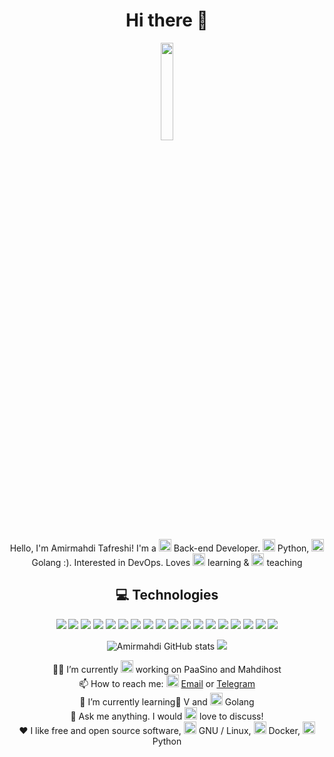 <h1 align="center">Hi there 👋</h1>
<p align="center">
  <img width="20%" src="https://github.com/mr-tafreshi/mr-tafreshi/blob/master/dd1b75fb884d613a4d7a5ddea7036d495d15225e.png" />
</p>
<p align="center">Hello, I'm Amirmahdi Tafreshi! I'm a <img src="https://img.icons8.com/color/48/000000/developer.png" width="20" height="20"/> Back-end Developer. <img src="https://img.icons8.com/color/48/000000/python.png" width="20" height="20"/> Python, <img src="https://img.icons8.com/color/48/000000/golang.png" width="20" height="20"/> Golang :). Interested in DevOps. Loves <img src="https://img.icons8.com/color/48/000000/read.png" width="20" height="20"/> learning & <img src="https://img.icons8.com/color/48/000000/laptop.png" width="20" height="20"/> teaching</p>

<h2 align="center"> 💻 Technologies </h2>

<p align="center">
   <img src="https://img.shields.io/badge/-Arch_Linux-black?style=flat&logo=arch-linux">
   <img src="https://img.shields.io/badge/-python-black?style=flat-square&logo=python">
   <img src="https://img.shields.io/badge/-Go-black?style=flat-square&logo=go">
   <img src="https://img.shields.io/badge/-JavaScript-black?style=flat-square&logo=javascript">
   <img src="https://img.shields.io/badge/-Vlang-black?style=flat-square&logo=v">
   <img src="https://img.shields.io/badge/-Flask-black?style=flat-square&logo=flask">
   <img src="https://img.shields.io/badge/-Django-black?style=flat-square&logo=django">
   <img src="https://img.shields.io/badge/-Git-black?style=flat-square&logo=git">
   <img src="https://img.shields.io/badge/-GitHub-black?style=flat-square&logo=github">
   <img src="https://img.shields.io/badge/-GitLab-black?style=flat-square&logo=gitlab">
   <img src="https://img.shields.io/badge/-MongoDB-black?style=flat-square&logo=mongodb">
   <img src="https://img.shields.io/badge/-HTML5-black?style=flat-square&logo=html5">
   <img src="https://img.shields.io/badge/-CSS3-black?style=flat-square&logo=css3">
   <img src="https://img.shields.io/badge/-Bootstrap-black?style=flat-square&logo=bootstrap">
   <img src="https://img.shields.io/badge/-JSON-black?style=flat-square&logo=json">
   <img src="https://img.shields.io/badge/-Rabbitmq-black?style=flat-square&logo=rabbitmq">
   <img src="https://img.shields.io/badge/-Docker-black?style=flat-square&logo=docker">
   <img src="https://img.shields.io/badge/-Linux-black?style=flat-square&logo=linux">

</p>

<p align="center">
  <img src="https://github-readme-stats.vercel.app/api?username=mr-tafreshi&show_icons=true&theme=great-gatsby" alt="Amirmahdi GitHub stats"></img>
  <img src="https://github-readme-stats.vercel.app/api/top-langs/?username=mr-tafreshi&theme=great-gatsby&line_height=27&layout=compact" />
</p>
<p align="center">
👨‍💻 I’m currently <img src="https://img.icons8.com/color/48/000000/work.png" width="20" height="20"/> working on PaaSino and Mahdihost<br>
📫 How to reach me: <img src="https://img.icons8.com/color/48/000000/gmail.png" width="20" height="20"/> <a href="mailto:tafreshi.amirmahdi@protonmail.com">Email</a> or <a href="https://t.me/amirmahdi_tafreshi">Telegram</a><br>
🌱 I’m currently learning ٰV and <img src="https://img.icons8.com/color/48/000000/golang.png" width="20" height="20"/> Golang<br>
💬 Ask me anything. I would <img src="https://img.icons8.com/color/48/000000/love.png" width="20" height="20"/> love to discuss!<br>
❤️ I like free and open source software, <img src="https://img.icons8.com/color/48/000000/linux.png" alt="linux" width="20" height="20"/> GNU / Linux, <img src="https://img.icons8.com/color/48/000000/docker.png" alt="docker" width="20" height="20"/> Docker, <img src="https://img.icons8.com/color/48/000000/python.png" alt="python" width="20" height="20"/> Python
</p>
